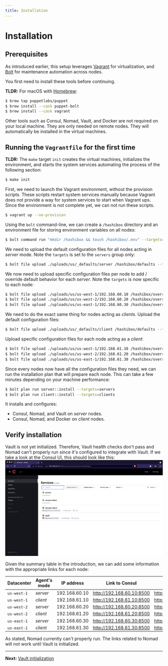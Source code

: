 ```yaml
---
title: Installation
---
```


# Installation

## Prerequisites

As introduced earlier, this setup leverages [Vagrant](https://www.vagrantup.com/)
for virtualization, and [Bolt](https://puppet.com/docs/bolt/) for maintenance
automation across nodes.

You first need to install these tools before continuing.

**TLDR:** For macOS with [Homebrew](https://brew.sh/):
```bash
$ brew tap puppetlabs/puppet
$ brew install --cask puppet-bolt
$ brew install --cask vagrant
```

Other tools such as Consul, Nomad, Vault, and Docker are not required on your
local machine. They are only needed on remote nodes. They will automatically be
installed in the virtual machines.

## Running the `Vagrantfile` for the first time

**TLDR:** The `make` target `init` creates the virtual machines, initializes the
environment, and starts the system services automating the process of the following
section:
```bash
$ make init
```

First, we need to launch the Vagrant environment, without the provision scripts.
These scripts restart system services manually because Vagrant does not provide
a way for system services to start when Vagrant ups. Since the environment is
not complete yet, we can not run these scripts.
```bash
$ vagrant up --no-provision
```

Using the `bolt` command-line, we can create a `/hashibox` directory and an
environment file for storing environment variables on all nodes:
```bash
$ bolt command run "mkdir /hashibox && touch /hashibox/.env" --targets=us --run-as root
```

We need to upload the default configuration files for all nodes acting in *server*
mode. Note the `targets` is set to the `servers` group only:
```bash
$ bolt file upload ./uploads/us/_defaults/server /hashibox/defaults --targets=servers --run-as root
```

We now need to upload specific configuration files per node to add / override
default behavior for each *server*. Note the `targets` is now specific to each
node:
```bash
$ bolt file upload ./uploads/us/us-west-1/192.168.60.10 /hashibox/overrides --targets=192.168.60.10 --run-as root
$ bolt file upload ./uploads/us/us-west-2/192.168.60.20 /hashibox/overrides --targets=192.168.60.20 --run-as root
$ bolt file upload ./uploads/us/us-east-1/192.168.60.30 /hashibox/overrides --targets=192.168.60.30 --run-as root
```

We need to do the exact same thing for nodes acting as *clients*. Upload the
default configuration files:
```bash
$ bolt file upload ./uploads/us/_defaults/client /hashibox/defaults --targets=clients --run-as root
```

Upload specific configuration files for each node acting as a *client*:
```bash
$ bolt file upload ./uploads/us/us-west-1/192.168.61.10 /hashibox/overrides --targets=192.168.61.10 --run-as root
$ bolt file upload ./uploads/us/us-west-2/192.168.61.20 /hashibox/overrides --targets=192.168.61.20 --run-as root
$ bolt file upload ./uploads/us/us-east-1/192.168.61.30 /hashibox/overrides --targets=192.168.61.30 --run-as root
```

Since every nodes now have all the configuration files they need, we can run the
installation plan that will prepare each node. This can take a few minutes depending
on your machine performance:
```bash
$ bolt plan run server::install --targets=servers
$ bolt plan run client::install --targets=clients
```

It installs and configures:
- Consul, Nomad, and Vault on *server* nodes.
- Consul, Nomad, and Docker on *client* nodes.

## Verify installation

Vault is not yet initialized. Therefore, Vault health checks don't pass and Nomad
can't properly run since it's configured to integrate with Vault. If we take a
look at the Consul UI, this should look like this:
![Consul Services](../assets/consul-init-01.png)

Given the summary table in the introduction, we can add some information with the
appropriate links for each node:

| Datacenter  | Agent's mode | IP address    | Link to Consul              | Link to Nomad               | Link to Vault               |
|-------------|--------------|---------------|-----------------------------|-----------------------------|-----------------------------|
| `us-west-1` | *server*     | 192.168.60.10 | <http://192.168.60.10:8500> | <http://192.168.60.10:4646> | <http://192.168.60.10:8200> |
| `us-west-1` | *client*     | 192.168.61.10 | <http://192.168.61.10:8500> | <http://192.168.61.10:4646> | *n/a*                       |
| `us-west-2` | *server*     | 192.168.60.20 | <http://192.168.60.20:8500> | <http://192.168.60.20:4646> | <http://192.168.60.20:8200> |
| `us-west-2` | *client*     | 192.168.61.20 | <http://192.168.61.20:8500> | <http://192.168.61.20:4646> | *n/a*                       |
| `us-east-1` | *server*     | 192.168.60.30 | <http://192.168.60.30:8500> | <http://192.168.60.30:4646> | <http://192.168.60.30:8200> |
| `us-east-1` | *client*     | 192.168.61.30 | <http://192.168.61.30:8500> | <http://192.168.61.30:4646> | *n/a*                       |

As stated, Nomad currently can't properly run. The links related to Nomad will not
work until Vault is initialized.

---

**Next:** [Vault initialization](./vault-init.md)
